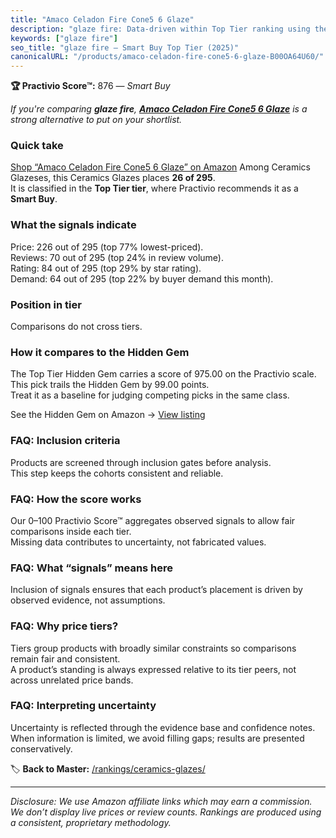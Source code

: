 ```yaml
---
title: "Amaco Celadon Fire Cone5 6 Glaze"
description: "glaze fire: Data-driven within Top Tier ranking using the Practivio Score™. Positioned by quality, value, demand, findability, momentum."
keywords: ["glaze fire"]
seo_title: "glaze fire — Smart Buy Top Tier (2025)"
canonicalURL: "/products/amaco-celadon-fire-cone5-6-glaze-B00OA64U60/"
---
```


**🏆 Practivio Score™:** 876 — _Smart Buy_


*If you're comparing **glaze fire**, **[Amaco Celadon Fire Cone5 6 Glaze](https://www.amazon.com/dp/B00OA64U60?tag=practivio-20)** is a strong alternative to put on your shortlist.*
### Quick take
[Shop “Amaco Celadon Fire Cone5 6 Glaze” on Amazon](https://www.amazon.com/dp/B00OA64U60?tag=practivio-20)
Among Ceramics Glazeses, this Ceramics Glazes places **26 of 295**.  
It is classified in the **Top Tier tier**, where Practivio recommends it as a **Smart Buy**.

### What the signals indicate
Price: 226 out of 295 (top 77% lowest-priced).  
Reviews: 70 out of 295 (top 24% in review volume).  
Rating: 84 out of 295 (top 29% by star rating).  
Demand: 64 out of 295 (top 22% by buyer demand this month).

### Position in tier
Comparisons do not cross tiers.

### How it compares to the Hidden Gem
The Top Tier Hidden Gem carries a score of 975.00 on the Practivio scale.  
This pick trails the Hidden Gem by 99.00 points.  
Treat it as a baseline for judging competing picks in the same class.  

See the Hidden Gem on Amazon → [View listing](https://www.amazon.com/dp/B0DKGZK9ZC?tag=practivio-20)

### FAQ: Inclusion criteria
Products are screened through inclusion gates before analysis.  
This step keeps the cohorts consistent and reliable.

### FAQ: How the score works
Our 0–100 Practivio Score™ aggregates observed signals to allow fair comparisons inside each tier.  
Missing data contributes to uncertainty, not fabricated values.

### FAQ: What “signals” means here
Inclusion of signals ensures that each product’s placement is driven by observed evidence, not assumptions.

### FAQ: Why price tiers?
Tiers group products with broadly similar constraints so comparisons remain fair and consistent.  
A product’s standing is always expressed relative to its tier peers, not across unrelated price bands.

### FAQ: Interpreting uncertainty
Uncertainty is reflected through the evidence base and confidence notes.  
When information is limited, we avoid filling gaps; results are presented conservatively.


🏷️ **Back to Master:** [/rankings/ceramics-glazes/](/rankings/ceramics-glazes/)

---
_Disclosure: We use Amazon affiliate links which may earn a commission. We don’t display live prices or review counts. Rankings are produced using a consistent, proprietary methodology._
